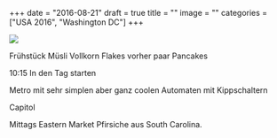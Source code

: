 +++
date = "2016-08-21"
draft = true
title = ""
image = ""
categories = ["USA 2016", "Washington DC"]
+++


![](/images/2016-08-00_.jpg)

Frühstück Müsli Vollkorn Flakes vorher paar
Pancakes

10:15 In den Tag starten

Metro mit sehr simplen aber ganz coolen 
Automaten mit Kippschaltern

Capitol

Mittags Eastern Market Pfirsiche aus South Carolina. 